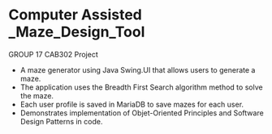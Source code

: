 # Computer Assisted _Maze_Design_Tool
 GROUP 17 CAB302 Project

- A maze generator using Java Swing.UI that allows users to generate a maze.
- The application uses the Breadth First Search algorithm method to solve the maze.
- Each user profile is saved in MariaDB to save mazes for each user.
- Demonstrates implementation of Objet-Oriented Principles and Software Design Patterns in code.
